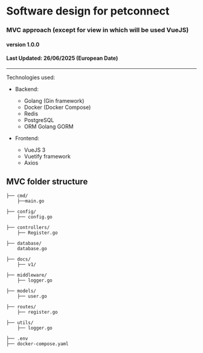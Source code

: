 # Software design for petconnect

### MVC approach (except for view in which will be used VueJS)

#### version 1.0.0
#### Last Updated: 26/06/2025 (European Date)

---
Technologies used:

- Backend:
    - Golang (Gin framework)
    - Docker (Docker Compose)
    - Redis
    - PostgreSQL
    - ORM Golang GORM

- Frontend:
  - VueJS 3
  - Vuetify framework
  - Axios

## MVC folder structure

```text
├── cmd/
    ├──main.go
    
├── config/
    ├── config.go

├── controllers/
    ├── Register.go

├── database/
    database.go

├── docs/
    ├── v1/
    
├── middleware/
    ├── logger.go

├── models/
    ├── user.go

├── routes/
    ├── register.go

├── utils/
    ├── logger.go

├── .env
├── docker-compose.yaml
```





    